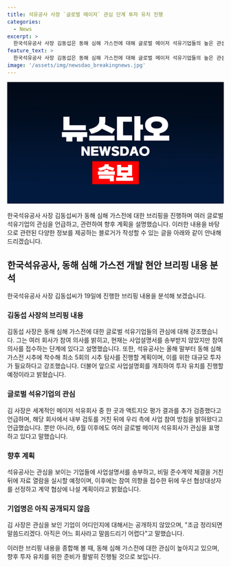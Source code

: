 ```yaml
---
title: 석유공사 사장 `글로벌 메이저` 관심 단계 투자 유치 진행
categories:
  - News
excerpt: >
  한국석유공사 사장 김동섭은 동해 심해 가스전에 대해 글로벌 메이저 석유기업들의 높은 관심을 언급하고, 향후 투자 유치 계획을 공개했다. 이에 따라 올해 말부터 동해 심해 가스전 시추에 착수하고, 관련된 투자 유치를 위해 사업설명회를 개최할 예정이며, 관련 기업들에 대해 협상과 계약을 진행할 계획이다. 또한, 구체적인 기업명은 공개하지 않았다.
feature_text: >
  한국석유공사 사장 김동섭은 동해 심해 가스전에 대해 글로벌 메이저 석유기업들의 높은 관심을 언급하고, 향후 투자 유치 계획을 공개했다. 이에 따라 올해 말부터 동해 심해 가스전 시추에 착수하고, 관련된 투자 유치를 위해 사업설명회를 개최할 예정이며, 관련 기업들에 대해 협상과 계약을 진행할 계획이다. 또한, 구체적인 기업명은 공개하지 않았다.
image: '/assets/img/newsdao_breakingnews.jpg'
---
```


<p><img src="/assets/img/newsdao_breakingnews.jpg" alt="pcversion 속보" /></p>

<p>한국석유공사 사장 김동섭씨가 동해 심해 가스전에 대한 브리핑을 진행하며 여러 글로벌 석유기업의 관심을 언급하고, 관련하여 향후 계획을 설명했습니다. 이러한 내용을 바탕으로 관련된 다양한 정보를 제공하는 블로거가 작성할 수 있는 글을 아래와 같이 안내해 드리겠습니다.</p>

<h2>한국석유공사, 동해 심해 가스전 개발 현안 브리핑 내용 분석</h2>

<p>한국석유공사 사장 김동섭씨가 19일에 진행한 브리핑 내용을 분석해 보겠습니다.</p>

<h3>김동섭 사장의 브리핑 내용</h3>

<p>김동섭 사장은 동해 심해 가스전에 대한 글로벌 석유기업들의 관심에 대해 강조했습니다. 그는 여러 회사가 참여 의사를 밝히고, 현재는 사업설명서를 송부받지 않았지만 참여 의사를 접수하는 단계에 있다고 설명했습니다. 또한, 석유공사는 올해 말부터 동해 심해 가스전 시추에 착수해 최소 5회의 시추 탐사를 진행할 계획이며, 이를 위한 대규모 투자가 필요하다고 강조했습니다. 더불어 앞으로 사업설명회를 개최하여 투자 유치를 진행할 예정이라고 밝혔습니다.</p>

<h3>글로벌 석유기업의 관심</h3>

<p>김 사장은 세계적인 메이저 석유회사 중 한 곳과 액트지오 평가 결과를 추가 검증했다고 언급하며, 해당 회사에서 내부 검토를 거친 뒤에 우리 측에 사업 참여 방침을 밝혀왔다고 언급했습니다. 뿐만 아니라, 6월 이후에도 여러 글로벌 메이저 석유회사가 관심을 표명하고 있다고 말했습니다.</p>

<h3>향후 계획</h3>

<p>석유공사는 관심을 보이는 기업들에 사업설명서를 송부하고, 비밀 준수계약 체결을 거친 뒤에 자료 열람을 실시할 예정이며, 이후에는 참여 의향을 접수한 뒤에 우선 협상대상자를 선정하고 계약 협상에 나설 계획이라고 밝혔습니다.</p>

<h3>기업명은 아직 공개되지 않음</h3>

<p>김 사장은 관심을 보인 기업이 어디인지에 대해서는 공개하지 않았으며, "조금 정리되면 말씀드리겠다. 아직은 어느 회사라고 말씀드리기 어렵다"고 말했습니다.</p>

<p>이러한 브리핑 내용을 종합해 볼 때, 동해 심해 가스전에 대한 관심이 높아지고 있으며, 향후 투자 유치를 위한 준비가 활발히 진행될 것으로 보입니다.</p>

